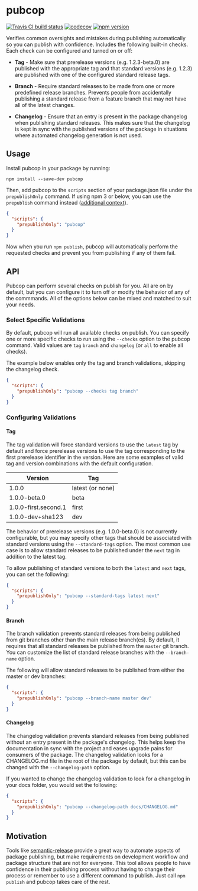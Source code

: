 # pubcop

[![Travis CI build status](https://travis-ci.org/princjef/pubcop.svg?branch=master)](https://travis-ci.org/princjef/pubcop)
[![codecov](https://codecov.io/gh/princjef/pubcop/branch/master/graph/badge.svg)](https://codecov.io/gh/princjef/pubcop)
[![npm version](https://img.shields.io/npm/v/pubcop.svg)](https://npmjs.org/package/pubcop)

Verifies common oversights and mistakes during publishing automatically so you can publish with confidence. Includes the following built-in checks. Each check can be configured and turned on or off:

 * **Tag** - Make sure that prerelease versions (e.g. 1.2.3-beta.0) are 
   published with the appropriate tag and that standard versions (e.g. 1.2.3) 
   are published with one of the configured standard release tags.

 * **Branch** - Require standard releases to be made from one or more 
   predefined release branches. Prevents people from accidentally publishing a 
   standard release from a feature branch that may not have all of the latest 
   changes.

 * **Changelog** - Ensure that an entry is present in the package changelog 
   when publishing standard releases. This makes sure that the changelog is 
   kept in sync with the published versions of the package in situations where 
   automated changelog generation is not used.

## Usage

Install pubcop in your package by running:

```
npm install --save-dev pubcop
```

Then, add pubcop to the `scripts` section of your package.json file under the
`prepublishOnly` command. If using npm 3 or below, you can use the `prepublish`
command instead ([additional context][prepublish-prepare]).

```json
{
  "scripts": {
    "prepublishOnly": "pubcop"
  }
}
```

Now when you run `npm publish`, pubcop will automatically perform the requested
checks and prevent you from publishing if any of them fail.

## API

Pubcop can perform several checks on publish for you. All are on by default, but
you can configure it to turn off or modify the behavior of any of the commmands.
All of the options below can be mixed and matched to suit your needs.

### Select Specific Validations

By default, pubcop will run all available checks on publish. You can specify 
one or more specific checks to run using the `--checks` option to the pubcop 
command. Valid values are `tag` `branch` and `changelog` (or `all` to enable 
all checks).

The example below enables only the tag and branch validations, 
skipping the changelog check.

```json
{
  "scripts": {
    "prepublishOnly": "pubcop --checks tag branch"
  }
}
```

### Configuring Validations

#### Tag

The tag validation will force standard versions to use the `latest` tag by
default and force prerelease versions to use the tag corresponding to the first
prerelease identifier in the version. Here are some examples of valid tag and
version combinations with the default configuration.

| Version              | Tag              |
| -------------------- | ---------------- |
| 1.0.0                | latest (or none) |
| 1.0.0-beta.0         | beta             |
| 1.0.0-first.second.1 | first            |
| 1.0.0-dev+sha123     | dev              |

The behavior of prerelease versions (e.g. 1.0.0-beta.0) is not currently
configurable, but you may specify other tags that should be associated with
standard versions using the `--standard-tags` option. The most common use case
is to allow standard releases to be published under the `next` tag in addition
to the latest tag.

To allow publishing of standard versions to both the `latest` and `next` tags,
you can set the following:

```json
{
  "scripts": {
    "prepublishOnly": "pubcop --standard-tags latest next"
  }
}
```

#### Branch

The branch validation prevents standard releases from being published from
git branches other than the main release branch(es). By default, it requires
that all standard releases be published from the `master` git branch. You can
customize the list of standard release branches with the `--branch-name` option.

The following will allow standard releases to be published from either the
master or dev branches:

```json
{
  "scripts": {
    "prepublishOnly": "pubcop --branch-name master dev"
  }
}
```

#### Changelog

The changelog validation prevents standard releases from being published without
an entry present in the package's changelog. This helps keep the documentation
in sync with the project and eases upgrade pains for consumers of the package.
The changelog validation looks for a CHANGELOG.md file in the root of the
package by default, but this can be changed with the `--changelog-path` option.

If you wanted to change the changelog validation to look for a changelog in your
docs folder, you would set the following:

```json
{
  "scripts": {
    "prepublishOnly": "pubcop --changelog-path docs/CHANGELOG.md"
  }
}
```

## Motivation

Tools like [semantic-release][] provide a great way to automate aspects of
package publishing, but make requirements on development workflow and package
structure that are not for everyone. This tool allows people to have confidence
in their publishing process without having to change their process or remember
to use a different command to publish. Just call `npm publish` and pubcop takes
care of the rest.

[semantic-release]: https://github.com/semantic-release/semantic-release
[prepublish-prepare]: https://docs.npmjs.com/misc/scripts#prepublish-and-prepare